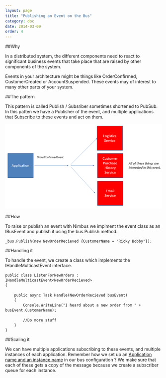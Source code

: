 ```yaml
---
layout: page
title: "Publishing an Event on the Bus"
category: doc
date: 2014-03-09
order: 4
---
```


##Why

In a distributed system, the different components need to react to significant business events that take place that are raised by other components of the system.

Events in your architecture might be things like OrderConfirmed, CustomerCreated or AccountSuspended. These events may of interest to many other parts of your system.

##The pattern

This pattern is called Publish / Subsriber sometimes shortened to PubSub. In this patten we have a Publisher of the event, and multiple applications that Subscribe to these events and act on them.

![](../images/PubSub.png) 

##How

To raise or publish an event with Nimbus we implment the event class as an IBusEvent and publish it using the bus.Publish method.

	_bus.Publish(new NewOrderRecieved {CustomerName = "Ricky Bobby"});


##Handling it

To handle the event, we create a class which implements the IHandleMulticastEvent interface.

	public class ListenForNewOrders : IHandleMulticastEvent<NewOrderRecieved>
    {
     
        public async Task Handle(NewOrderRecieved busEvent)
        {
            Console.WriteLine("I heard about a new order from " + busEvent.CustomerName);

            //Do more stuff
        }
    }

##Scaling it

We can have multiple applications subscribing to these events, and multiple instances of each application. Remember how we set up an [Application name and an instance name](./Getting-Started-With-Nimbus) in our bus configuration ? We make sure that each of these gets a copy of the message because we create a subscriber queue for each instance.

